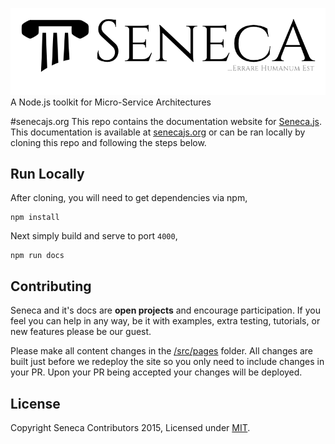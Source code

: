 ![logo](./src/images/logo-banner.png)
A Node.js toolkit for Micro-Service Architectures

#senecajs.org
This repo contains the documentation website for [Seneca.js][]. This documentation is available at
[senecajs.org][Seneca.js] or can be ran locally by cloning this repo and following the steps below.

## Run Locally
After cloning, you will need to get dependencies via npm,

```
npm install
```

Next simply build and serve to port `4000`,

```
npm run docs
```

## Contributing
Seneca and it's docs are __open projects__ and encourage participation. If you feel you can help in
any way, be it with examples, extra testing, tutorials, or new features please be our guest.

Please make all content changes in the [/src/pages][] folder. All changes are built just before we
redeploy the site so you only need to include changes in your PR. Upon your PR being accepted your
changes will be deployed.

## License
Copyright Seneca Contributors 2015, Licensed under [MIT][].

[MIT]: ./LICENSE
[/src/pages]: ./src/pages
[Seneca.js]: https://www.npmjs.com/package/seneca

[Seneca]: http://senecajs.org
[Metalsmith]: http://metalsmith.io
